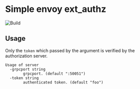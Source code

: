 # Simple envoy ext_authz

![Build](https://github.com/hanjunlee/simple-envoy-ext-authz/workflows/Build/badge.svg)

## Usage

Only the `token` which passed by the argument is verified by the authorization server.

```
Usage of server
  -grpcport string
    	grpcport. (default ":50051")
  -token string
    	authenticated token. (default "foo")
```

